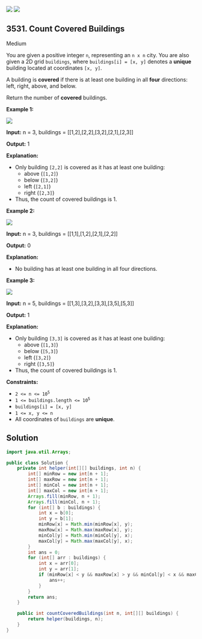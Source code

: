 [![](https://img.shields.io/github/stars/javadev/LeetCode-in-Java?label=Stars&style=flat-square)](https://github.com/javadev/LeetCode-in-Java)
[![](https://img.shields.io/github/forks/javadev/LeetCode-in-Java?label=Fork%20me%20on%20GitHub%20&style=flat-square)](https://github.com/javadev/LeetCode-in-Java/fork)

## 3531\. Count Covered Buildings

Medium

You are given a positive integer `n`, representing an `n x n` city. You are also given a 2D grid `buildings`, where `buildings[i] = [x, y]` denotes a **unique** building located at coordinates `[x, y]`.

A building is **covered** if there is at least one building in all **four** directions: left, right, above, and below.

Return the number of **covered** buildings.

**Example 1:**

![](https://assets.leetcode.com/uploads/2025/03/04/telegram-cloud-photo-size-5-6212982906394101085-m.jpg)

**Input:** n = 3, buildings = \[\[1,2],[2,2],[3,2],[2,1],[2,3]]

**Output:** 1

**Explanation:**

*   Only building `[2,2]` is covered as it has at least one building:
    *   above (`[1,2]`)
    *   below (`[3,2]`)
    *   left (`[2,1]`)
    *   right (`[2,3]`)
*   Thus, the count of covered buildings is 1.

**Example 2:**

![](https://assets.leetcode.com/uploads/2025/03/04/telegram-cloud-photo-size-5-6212982906394101086-m.jpg)

**Input:** n = 3, buildings = \[\[1,1],[1,2],[2,1],[2,2]]

**Output:** 0

**Explanation:**

*   No building has at least one building in all four directions.

**Example 3:**

![](https://assets.leetcode.com/uploads/2025/03/16/telegram-cloud-photo-size-5-6248862251436067566-x.jpg)

**Input:** n = 5, buildings = \[\[1,3],[3,2],[3,3],[3,5],[5,3]]

**Output:** 1

**Explanation:**

*   Only building `[3,3]` is covered as it has at least one building:
    *   above (`[1,3]`)
    *   below (`[5,3]`)
    *   left (`[3,2]`)
    *   right (`[3,5]`)
*   Thus, the count of covered buildings is 1.

**Constraints:**

*   <code>2 <= n <= 10<sup>5</sup></code>
*   <code>1 <= buildings.length <= 10<sup>5</sup></code>
*   `buildings[i] = [x, y]`
*   `1 <= x, y <= n`
*   All coordinates of `buildings` are **unique**.

## Solution

```java
import java.util.Arrays;

public class Solution {
    private int helper(int[][] buildings, int n) {
        int[] minRow = new int[n + 1];
        int[] maxRow = new int[n + 1];
        int[] minCol = new int[n + 1];
        int[] maxCol = new int[n + 1];
        Arrays.fill(minRow, n + 1);
        Arrays.fill(minCol, n + 1);
        for (int[] b : buildings) {
            int x = b[0];
            int y = b[1];
            minRow[x] = Math.min(minRow[x], y);
            maxRow[x] = Math.max(maxRow[x], y);
            minCol[y] = Math.min(minCol[y], x);
            maxCol[y] = Math.max(maxCol[y], x);
        }
        int ans = 0;
        for (int[] arr : buildings) {
            int x = arr[0];
            int y = arr[1];
            if (minRow[x] < y && maxRow[x] > y && minCol[y] < x && maxCol[y] > x) {
                ans++;
            }
        }
        return ans;
    }

    public int countCoveredBuildings(int n, int[][] buildings) {
        return helper(buildings, n);
    }
}
```